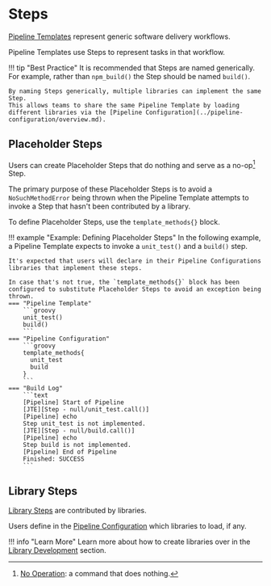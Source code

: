 # Steps

[Pipeline Templates](../pipeline-templates/overview.md) represent generic software delivery workflows.

Pipeline Templates use Steps to represent tasks in that workflow.

!!! tip "Best Practice"
    It is recommended that Steps are named generically. For example, rather than `npm_build()` the Step should be named `build()`.

    By naming Steps generically, multiple libraries can implement the same Step.
    This allows teams to share the same Pipeline Template by loading different libraries via the [Pipeline Configuration](../pipeline-configuration/overview.md). 

## Placeholder Steps

Users can create Placeholder Steps that do nothing and serve as a no-op[^1] Step.

The primary purpose of these Placeholder Steps is to avoid a `NoSuchMethodError` being thrown when the Pipeline Template attempts to invoke a Step that hasn't been contributed by a library.

To define Placeholder Steps, use the `template_methods{}` block.

!!! example "Example: Defining Placeholder Steps"
    In the following example, a Pipeline Template expects to invoke a `unit_test()` and a `build()` step.

    It's expected that users will declare in their Pipeline Configurations libraries that implement these steps. 

    In case that's not true, the `template_methods{}` block has been configured to substitute Placeholder Steps to avoid an exception being thrown. 
    === "Pipeline Template"
        ```groovy
        unit_test()
        build()
        ```
    === "Pipeline Configuration"
        ```groovy
        template_methods{
          unit_test
          build
        }
        ```
    === "Build Log"
        ```text
        [Pipeline] Start of Pipeline
        [JTE][Step - null/unit_test.call()]
        [Pipeline] echo
        Step unit_test is not implemented.
        [JTE][Step - null/build.call()]
        [Pipeline] echo
        Step build is not implemented.
        [Pipeline] End of Pipeline
        Finished: SUCCESS
        ```

## Library Steps

[Library Steps](../library-development/library-steps.md) are contributed by libraries.

Users define in the [Pipeline Configuration](../pipeline-configuration/overview.md) which libraries to load, if any.

!!! info "Learn More"
    Learn more about how to create libraries over in the [Library Development](../library-development/overview.md) section.

[^1]: [No Operation](https://en.wikipedia.org/wiki/NOP_(code)): a command that does nothing.

